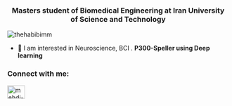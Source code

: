 <h3 align="center">Masters student of Biomedical Engineering at Iran University of Science and Technology</h3>

<p align="left"> <img src="https://komarev.com/ghpvc/?username=thehabibimm&label=Profile%20views&color=0e75b6&style=flat" alt="thehabibimm" /> </p>

- 🌱 I am interested in Neuroscience, BCI . **P300-Speller using Deep learning**

<h3 align="left">Connect with me:</h3>
<p align="left">
<a href="https://linkedin.com/in/mehdi-habibi-128630221" target="blank"><img align="center" src="https://raw.githubusercontent.com/rahuldkjain/github-profile-readme-generator/master/src/images/icons/Social/linked-in-alt.svg" alt="mehdi-habibi-128630221" height="30" width="40" /></a>
</p>
